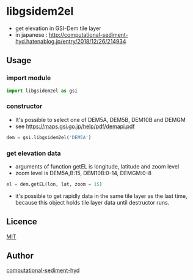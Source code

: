 # libgsidem2el

 - get elevation in GSI-Dem tile layer 
 - in japanese : http://computational-sediment-hyd.hatenablog.jp/entry/2018/12/26/214934

## Usage

### import module

```python
import libgsidem2el as gsi
``` 

### constructor

 - It's possible to select one of DEM5A, DEM5B, DEM10B and DEMGM
 - see https://maps.gsi.go.jp/help/pdf/demapi.pdf

```python
dem = gsi.libgsidem2el('DEM5A')
``` 

### get elevation data

 - arguments of function getEL is longitude, latitude and zoom level
 - zoom level is DEM5A,B:15, DEM10B:0-14, DEMGM:0-8

```python
el = dem.getEL(lon, lat, zoom = 15)
``` 

 - it's possible to get rapidly data in the same tile layer as the last time, because this object holds tile layer data until destructor runs.

## Licence

[MIT](https://raw.githubusercontent.com/computational-sediment-hyd/libgsidem2el/master/LICENSE)

## Author

[computational-sediment-hyd](https://github.com/computational-sediment-hyd)
